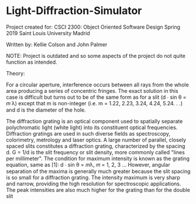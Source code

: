 # Light-Diffraction-Simulator

Project created for:
CSCI 2300: Object Oriented Software Design
Spring 2019
Saint Louis University Madrid

Written by:
Kellie Colson and John Palmer

NOTE: Project is outdated and so some aspects of the project do not quite function as intended.

Theory:

For a circular aperture, interference occurs between all rays from the
whole area producing a series of concentric fringes. The exact solution in this case is difficult but
turns out to be of the same form as for a slit (d ∙ sin θ = 𝑚 λ) except that m is non-integer (i.e. m =
1.22, 2.23, 3.24, 4.24, 5.24. . .) and d is the diameter of the hole.

The diffraction grating is an optical component used to spatially separate
polychromatic light (white light) into its constituent optical frequencies. Diffraction gratings are used
in such diverse fields as spectroscopy, colorimetry, metrology and laser optics.
A large number of parallel, closely spaced slits constitutes a diffraction grating, characterized by the
spacing d. G = 1/d is the slit frequency or slit density, more commonly called "lines per millimeter".
The condition for maximum intensity is known as the grating equation, same as [1]:
d ∙ sin θ = 𝑚λ, 𝑚 = 1, 2, 3 …
However, angular separation of the maxima is generally much greater because the slit spacing is so
small for a diffraction grating. The intensity maximum is very sharp and narrow, providing the high
resolution for spectroscopic applications. The peak intensities are also much higher for the grating
than for the double slit
